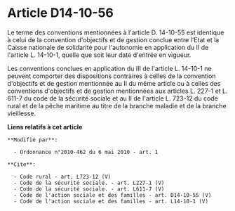 # Article D14-10-56

Le terme des conventions mentionnées à l'article D. 14-10-55 est identique à celui de la convention d'objectifs et de gestion
conclue entre l'Etat et la Caisse nationale de solidarité pour l'autonomie en application du II de l'article L. 14-10-1,
quelle que soit leur date d'entrée en vigueur. 

Les conventions conclues en application du III de l'article L. 14-10-1 ne peuvent comporter des dispositions contraires à
celles de la convention d'objectifs et de gestion mentionnée au II du même article ou à celles des conventions d'objectifs et
de gestion mentionnées aux articles L. 227-1 et L. 611-7 du code de la sécurité sociale et au II de l'article L. 723-12 du
code rural et de la pêche maritime au titre de la branche maladie et de la branche vieillesse.

**Liens relatifs à cet article**

	**Modifié par**:

	  - Ordonnance n°2010-462 du 6 mai 2010 - art. 1

	**Cite**:

	  - Code rural - art. L723-12 (V)
	  - Code de la sécurité sociale. - art. L227-1 (V)
	  - Code de la sécurité sociale. - art. L611-7 (V)
	  - Code de l'action sociale et des familles - art. D14-10-55 (V)
	  - Code de l'action sociale et des familles - art. L14-10-1 (V)
